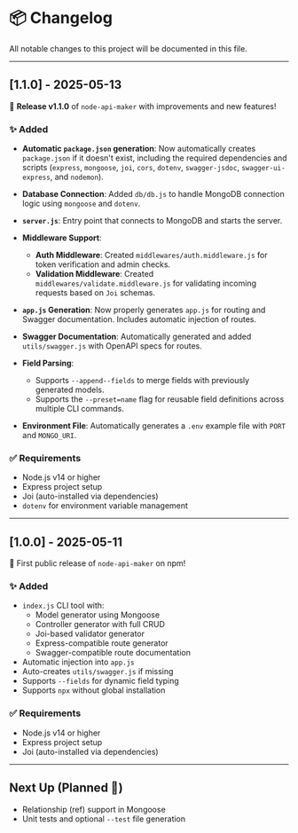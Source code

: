# 📦 Changelog

All notable changes to this project will be documented in this file.

---

## [1.1.0] - 2025-05-13

🎉 **Release v1.1.0** of `node-api-maker` with improvements and new features!

### ✨ Added

- **Automatic `package.json` generation**: Now automatically creates `package.json` if it doesn't exist, including the required dependencies and scripts (`express`, `mongoose`, `joi`, `cors`, `dotenv`, `swagger-jsdoc`, `swagger-ui-express`, and `nodemon`).
  
- **Database Connection**: Added `db/db.js` to handle MongoDB connection logic using `mongoose` and `dotenv`.

- **`server.js`**: Entry point that connects to MongoDB and starts the server.

- **Middleware Support**:
  - **Auth Middleware**: Created `middlewares/auth.middleware.js` for token verification and admin checks.
  - **Validation Middleware**: Created `middlewares/validate.middleware.js` for validating incoming requests based on `Joi` schemas.

- **`app.js` Generation**: Now properly generates `app.js` for routing and Swagger documentation. Includes automatic injection of routes.

- **Swagger Documentation**: Automatically generated and added `utils/swagger.js` with OpenAPI specs for routes.

- **Field Parsing**: 
  - Supports `--append--fields` to merge fields with previously generated models.
  - Supports the `--preset=name` flag for reusable field definitions across multiple CLI commands.
  
- **Environment File**: Automatically generates a `.env` example file with `PORT` and `MONGO_URI`.

### ✅ Requirements

- Node.js v14 or higher
- Express project setup
- Joi (auto-installed via dependencies)
- `dotenv` for environment variable management

---

## [1.0.0] - 2025-05-11

🎉 First public release of `node-api-maker` on npm!

### ✨ Added

- `index.js` CLI tool with:
  - Model generator using Mongoose
  - Controller generator with full CRUD
  - Joi-based validator generator
  - Express-compatible route generator
  - Swagger-compatible route documentation
- Automatic injection into `app.js`
- Auto-creates `utils/swagger.js` if missing
- Supports `--fields` for dynamic field typing
- Supports `npx` without global installation

### ✅ Requirements

- Node.js v14 or higher
- Express project setup
- Joi (auto-installed via dependencies)

---

## Next Up (Planned 🚀)

- Relationship (ref) support in Mongoose
- Unit tests and optional `--test` file generation
